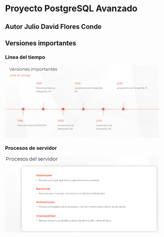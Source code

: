 # Proyecto PostgreSQL Avanzado

## Autor Julio David Flores Conde


## Versiones importantes
  ### Linea del tiempo

![img](imagenes/linea_tiempo.png)


 ### Procesos de servidor

![img](imagenes/procesos.PNG)

